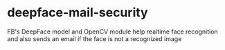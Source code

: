 # deepface-mail-security
FB's DeepFace model and OpenCV module help realtime face recognition and also sends an email if the face is not a recognized image
